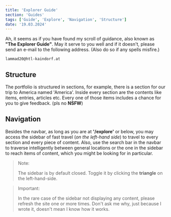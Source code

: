```yaml
---
title: 'Explorer Guide'
section: 'Guides'
tags: ['Guide', 'Explore', 'Navigation', 'Structure']
date: '19.03.2024'
---
```


Ah, it seems as if you have found my scroll of guidance, also known as **"The Explorer Guide"**. May
it serve to you well and if it doesn't, please send an e-mail to the following address. (Also do so
if any spells misfire.)

`lammad20@htl-kaindorf.at`

## Structure

The portfolio is structured in sections, for example, there is a section for our trip to America
named 'America'. Inside every section are the contents like items, entries, articles etc. Every one
of those items includes a chance for you to give feedback. (pls no **NSFW**)

## Navigation

Besides the navbar, as long as you are at **'/explore'** or below, you may access the sidebar of
fast travel (_on the left-hand side_) to travel to every section and every piece of content. Also, use the
search bar in the navbar to traverse intelligently between general locations or the one in the
sidebar to reach items of content, which you might be looking for in particular.

> Note:
>
> The sidebar is by default closed. Toggle it by clicking the **triangle** on the left-hand-side.

> Important:
>
> In the rare case of the sidebar not displaying any content, please refresh the site one or more
> times. Don't ask me why, just because I wrote it, doesn't mean I know how it works.

 <!-- TODO: Table of Contents -->
